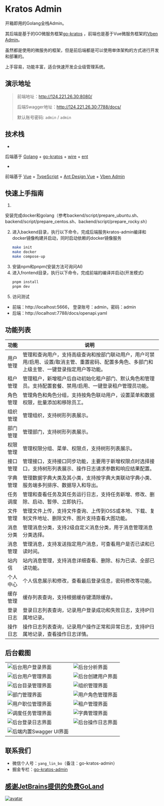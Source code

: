 # Kratos Admin

开箱即用的Golang全栈Admin。

其后端是基于的GO微服务框架[go-kratos](https://go-kratos.dev/)
，前端也是基于Vue微服务框架的[Vben Admin](https://doc.vben.pro/)。

虽然都是使用的微服务的框架，但是前后端都是可以使用单体架构的方式进行开发和部署的。

上手容易，功能丰富，适合快速开发企业级管理系统。

## 演示地址

> 前端地址：<http://124.221.26.30:8080/>
>
> 后端Swagger地址：<http://124.221.26.30:7788/docs/>
>
> 默认账号密码: `admin` / `admin`

## 技术栈

*

后端基于 [Golang](https://go.dev/) + [go-kratos](https://go-kratos.dev/) + [wire](https://github.com/google/wire) + [ent](https://entgo.io/docs/getting-started/)

*

前端基于 [Vue](https://vuejs.org/) + [TypeScript](https://www.typescriptlang.org/) + [Ant Design Vue](https://antdv.com/) + [Vben Admin](https://doc.vben.pro/)

## 快速上手指南

1.

安装完成docker和golang（参考backend/script/prepare_ubuntu.sh、backend/script/prepare_centos.sh、backend/script/prepare_rocky.sh）

2. 进入backend目录，执行以下命令，完成后端服务kratos-admin编译和docker镜像构建并启动，同时启动依赖的docker镜像服务
    ```bash
    make init
    make docker
    make compose-up
    ```
3. 安装npm和pnpm(安装方法可询问AI)
4. 进入frontend目录，执行以下命令，完成前端的编译并启动(开发模式)
    ```bash
    pnpm install
    pnpm dev
    ```
5. 访问测试

- 前端：http://localhost:5666， 登录账号：admin，密码：admin
- 后端：http://localhost:7788/docs/openapi.yaml

## 功能列表

| 功能   | 说明                                                                       |
|------|--------------------------------------------------------------------------|
| 用户管理 | 管理和查询用户，支持高级查询和按部门联动用户，用户可禁用/启用、设置/取消主管、重置密码、配置多角色、多部门和上级主管、一键登录指定用户等功能。 |
| 租户管理 | 管理租户，新增租户后自动初始化租户部门、默认角色和管理员。支持配置套餐、禁用/启用、一键登录租户管理员功能。                   |
| 角色管理 | 管理角色和角色分组，支持按角色联动用户，设置菜单和数据权限，批量添加和移除员工。                                 |
| 组织管理 | 管理组织，支持树形列表展示。                                                           |
| 部门管理 | 管理部门，支持树形列表展示。                                                           |
| 权限管理 | 管理权限分组、菜单、权限点，支持树形列表展示。                                                  |
| 接口管理 | 管理接口，支持接口同步功能，主要用于新增权限点时选择接口，支持树形列表展示、操作日志请求参数和响应结果配置。                   |
| 字典管理 | 管理数据字典大类及其小类，支持按字典大类联动字典小类、服务端多列排序、数据导入和导出。                              |
| 任务调度 | 管理和查看任务及其任务运行日志，支持任务新增、修改、删除、启动、暂停、立即执行。                                 |
| 文件管理 | 管理文件上传，支持文件查询、上传到OSS或本地、下载、复制文件地址、删除文件、图片支持查看大图功能。                       |
| 消息分类 | 管理消息分类，支持2级自定义消息分类，用于消息管理消息分类选择。                                         |
| 消息管理 | 管理消息，支持发送指定用户消息，可查看用户是否已读和已读时间。                                          |
| 站内信  | 站内消息管理，支持消息详细查看、删除、标为已读、全部已读功能。                                          |
| 个人中心 | 个人信息展示和修改，查看最后登录信息，密码修改等功能。                                              |
| 缓存管理 | 缓存列表查询，支持根据缓存键清除缓存。                                                      |
| 登录日志 | 登录日志列表查询，记录用户登录成功和失败日志，支持IP归属地记录。                                        |
| 操作日志 | 操作日志列表查询，记录用户操作正常和异常日志，支持IP归属地记录，查看操作日志详情。                               |

## 后台截图

<table>
    <tr>
        <td><img src="./docs/images/admin_login_page.png" alt="后台用户登录界面"/></td>
        <td><img src="./docs/images/admin_dashboard.png" alt="后台分析界面"/></td>
    </tr>
    <tr>
        <td><img src="./docs/images/admin_user_management.png" alt="后台用户管理界面"/></td>
        <td><img src="./docs/images/admin_create_user.png" alt="后台创建用户界面"/></td>
    </tr>
    <tr>
        <td><img src="./docs/images/admin_menu_management.png" alt="后台目录管理界面"/></td>
        <td><img src="./docs/images/admin_organization_management.png" alt="组织管理界面"/></td>
    </tr>
    <tr>
        <td><img src="./docs/images/admin_department_management.png" alt="部门管理界面"/></td>
        <td><img src="./docs/images/admin_role_management.png" alt="用户角色管理界面"/></td>
    </tr>
    <tr>
        <td><img src="./docs/images/admin_position_management.png" alt="用户职位管理界面"/></td>
        <td><img src="./docs/images/admin_tenant_management.png" alt="租户管理界面"/></td>
    </tr>
    <tr>
        <td><img src="./docs/images/admin_task_management.png" alt="调度任务管理界面"/></td>
        <td><img src="./docs/images/admin_dict_management.png" alt="字典管理界面"/></td>
    </tr>
    <tr>
        <td><img src="./docs/images/admin_operation_log.png" alt="后台登录日志界面"/></td>
        <td><img src="./docs/images/admin_login_log.png" alt="后台操作日志界面"/></td>
    </tr>
    <tr>
        <td><img src="./docs/images/api_swagger_ui.png" alt="后端内置Swagger UI界面"/></td>
    </tr>
</table>

## 联系我们

- 微信个人号：`yang_lin_bo`（备注：go-kratos-admin）
- 掘金专栏：[go-kratos-admin](https://juejin.cn/column/7541283508041826367)

## [感谢JetBrains提供的免费GoLand](https://jb.gg/OpenSource)

[![avatar](https://resources.jetbrains.com/storage/products/company/brand/logos/jb_beam.svg)](https://jb.gg/OpenSource)
